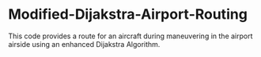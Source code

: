 # Modified-Dijakstra-Airport-Routing
This code provides a route for an aircraft during maneuvering in the airport airside using an enhanced Dijakstra Algorithm.
